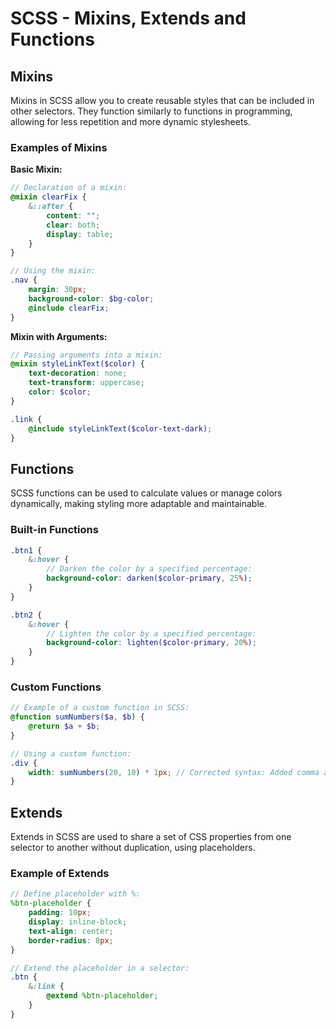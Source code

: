 
# SCSS - Mixins, Extends and Functions

## Mixins

Mixins in SCSS allow you to create reusable styles that can be included in other selectors. They function similarly to functions in programming, allowing for less repetition and more dynamic stylesheets.

### Examples of Mixins

**Basic Mixin:**
```scss
// Declaration of a mixin:
@mixin clearFix {
    &::after {
        content: "";
        clear: both;
        display: table;
    }
}

// Using the mixin:
.nav {
    margin: 30px;
    background-color: $bg-color;
    @include clearFix;
}
```

**Mixin with Arguments:**
```scss
// Passing arguments into a mixin:
@mixin styleLinkText($color) {
    text-decoration: none;
    text-transform: uppercase;
    color: $color;
}

.link {
    @include styleLinkText($color-text-dark);
}
```

## Functions

SCSS functions can be used to calculate values or manage colors dynamically, making styling more adaptable and maintainable.

### Built-in Functions
```scss
.btn1 {
    &:hover {
        // Darken the color by a specified percentage:
        background-color: darken($color-primary, 25%);
    }
}

.btn2 {
    &:hover {
        // Lighten the color by a specified percentage:
        background-color: lighten($color-primary, 20%);
    }
}
```

### Custom Functions
```scss
// Example of a custom function in SCSS:
@function sumNumbers($a, $b) {
    @return $a + $b;
}

// Using a custom function:
.div {
    width: sumNumbers(20, 10) * 1px; // Corrected syntax: Added comma and clarified expression
}
```

## Extends

Extends in SCSS are used to share a set of CSS properties from one selector to another without duplication, using placeholders.

### Example of Extends
```scss
// Define placeholder with %:
%btn-placeholder {
    padding: 10px;
    display: inline-block;
    text-align: center;
    border-radius: 8px;
}

// Extend the placeholder in a selector:
.btn {
    &:link {
        @extend %btn-placeholder;
    }
}
```
